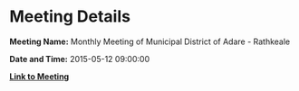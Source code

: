 # Meeting Details

**Meeting Name:** Monthly Meeting of Municipal District of Adare - Rathkeale

**Date and Time:** 2015-05-12 09:00:00

**[Link to Meeting](https://www.limerick.ie/council/whats-on/monthly-meeting-municipal-district-adare-rathkeale-18)**

